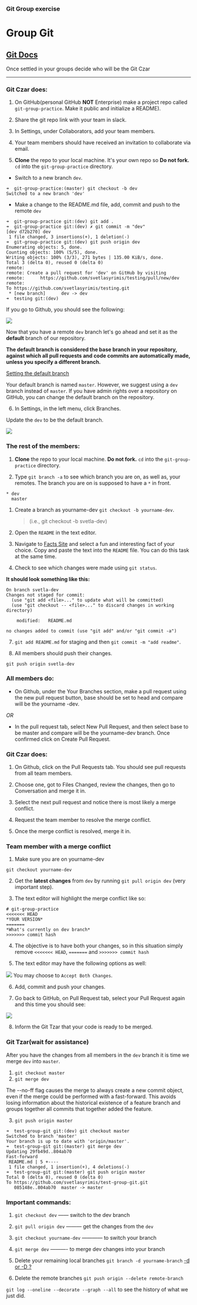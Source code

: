 ### Git Group exercise

# Group Git

## [Git Docs](https://www.git-scm.com/docs)

Once settled in your groups decide who will be the Git Czar
*********
### Git Czar does:

1. On GitHub(personal GitHub **NOT** Enterprise) make a project repo called `git-group-practice`. Make it public and initialize a README).

2. Share the git repo link with your team in slack.

3. In Settings, under Collaborators, add your team members.

4. Your team members should have received an invitation to collaborate via email.

5. **Clone** the repo to your local machine. It's your own repo so **Do not fork.** `cd` into the `git-group-practice` directory.
 
 * Switch to a new branch `dev`.

```
➜  git-group-practice:(master) git checkout -b dev
Switched to a new branch 'dev'
```

 * Make a change to the README.md file, add, commit and push to the remote `dev`
 
```
➜  git-group-practice git:(dev) git add .
➜  git-group-practice git:(dev) ✗ git commit -m "dev"
[dev d72b270] dev
 1 file changed, 3 insertions(+), 1 deletion(-)
➜  git-group-practice git:(dev) git push origin dev 
Enumerating objects: 5, done.
Counting objects: 100% (5/5), done.
Writing objects: 100% (3/3), 271 bytes | 135.00 KiB/s, done.
Total 3 (delta 0), reused 0 (delta 0)
remote: 
remote: Create a pull request for 'dev' on GitHub by visiting
remote:      https://github.com/svetlasyrimis/testing/pull/new/dev
remote: 
To https://github.com/svetlasyrimis/testing.git
 * [new branch]      dev -> dev
➜  testing git:(dev)
```
If you go to Github, you should see the following: 

![](screenshot-dev.png)


Now that you have a remote `dev` branch let's go ahead and set it as the **default** branch of our repository.


**The default branch is considered the base branch in your repository, against which all pull requests and code commits are automatically made, unless you specify a different branch.**

[Setting the default branch](https://help.github.com/en/github/administering-a-repository/setting-the-default-branch)

Your default branch is named `master`. However, we suggest using a `dev` branch instead of `master`. If you have admin rights over a repository on GitHub, you can change the default branch on the repository.


6. In Settings, in the left menu, click Branches.

Update the `dev` to be the default branch.

![](dev-default.png)


### The rest of the members:

1. **Clone** the repo to your local machine. **Do not fork.** `cd` into the `git-group-practice` directory.

1. Type `git branch -a` to see which branch you are on, as well as, your remotes. The branch you are on is supposed to have a `*` in front.

```
* dev
  master
```

1. Create a branch as yourname-dev `git checkout -b yourname-dev`. 
    > (i.e., git checkout -b svetla-dev)

1. Open the `README` in the text editor.

1. Navigate to [Facts Site](https://www.thefactsite.com/) and select a fun and interesting fact of your choice. Copy and paste the text into the `README` file. You can do this task at the same time.


1. Check to see which changes were made using `git status`. 


**It should look something like this:**

```
On branch svetla-dev
Changes not staged for commit:
  (use "git add <file>..." to update what will be committed)
  (use "git checkout -- <file>..." to discard changes in working directory)

	modified:   README.md

no changes added to commit (use "git add" and/or "git commit -a")
```

7. `git add README.md` for staging and then `git commit -m "add readme"`.

8. All members should push their changes.

  `git push origin svetla-dev`

### All members do:
- On Github, under the Your Branches section, make a pull request using the new pull request button, base should be set to head and compare will be the yourname -dev. 

*OR*

- In the pull request tab, select New Pull Request, and then select base to be master and compare will be the yourname-dev branch. Once confirmed click on Create Pull Request.


### Git Czar does:
1. On Github, click on the Pull Requests tab. You should see pull requests from all team members.

2. Choose one, got to Files Changed, review the changes, then go to Conversation  and merge it in.

3. Select the next pull request and notice there is most likely a merge conflict. 

4. Request the team member to resolve the merge conflict.

5. Once the merge conflict is resolved, merge it in.

### Team member with a merge conflict

1. Make sure you are on yourname-dev

`git checkout yourname-dev`

2. Get the **latest changes** from `dev` by running `git pull origin dev` (very important step).

3. The text editor will highlight the merge conflict like so:

```
# git-group-practice
<<<<<<< HEAD
*YOUR VERSION*
=======
*What's currently on dev branch*
>>>>>>> commit hash
```

4. The objective is to have both your changes, so in this situation simply remove `<<<<<<< HEAD`, `=======` and `>>>>>>> commit hash`

5. The text editor may have the following options as well:

![](vs-code.png)
   You may choose to `Accept Both Changes`.

6. Add, commit and push your changes. 

7. Go back to GitHub, on Pull Request tab, select your Pull Request again and this time you should see: 

![](success.png)

8. Inform the Git Tzar that your code is ready to be merged.




### Git Tzar(wait for assistance)

After you have the changes from all members in the `dev` branch it is time we merge `dev` into `master`. 


1. `git checkout master`
2. `git merge dev`

The --no-ff flag causes the merge to always create a new commit object, even if the merge could be performed with a fast-forward. This avoids losing information about the historical existence of a feature branch and groups together all commits that together added the feature.

[](https://nvie.com/posts/a-successful-git-branching-model/)

3. `git push origin master`

```
➜  test-group-git git:(dev) git checkout master
Switched to branch 'master'
Your branch is up to date with 'origin/master'.
➜  test-group-git git:(master) git merge dev
Updating 29fb49d..804ab70
Fast-forward
 README.md | 5 +----
 1 file changed, 1 insertion(+), 4 deletions(-)
➜  test-group-git git:(master) git push origin master
Total 0 (delta 0), reused 0 (delta 0)
To https://github.com/svetlasyrimis/test-group-git.git
   085148e..804ab70  master -> master
```


### Important commands:
1. `git checkout dev` —— switch to the dev branch
1. `git pull origin dev` ——— get the changes from the `dev` 
1. `git checkout yourname-dev` ———— to switch your branch
1. `git merge dev` ———- to merge dev changes into your branch 



1. Delete your remaining local branches `git branch -d yourname-branch` [-d or -D ?](https://koukia.ca/delete-a-local-and-a-remote-git-branch-61df0b10d323)
2. Delete the remote branches `git push origin --delete remote-branch`


`git log --oneline --decorate --graph --all` to see the history of what we just did. 

